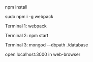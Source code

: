npm install

sudo npm i -g webpack



Terminal 1: webpack

Terminal 2: npm start

Terminal 3: mongod --dbpath ./database



open localhost:3000 in web-browser
